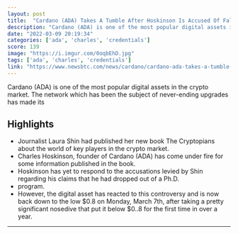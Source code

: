 ```yaml
---
layout: post
title:  "Cardano (ADA) Takes A Tumble After Hoskinson Is Accused Of Falsifying Credentials"
description: "Cardano (ADA) is one of the most popular digital assets in the crypto market. The network which has been the subject of never-ending upgrades has made its"
date: "2022-03-09 20:19:34"
categories: ['ada', 'charles', 'credentials']
score: 139
image: "https://i.imgur.com/0oqbEhD.jpg"
tags: ['ada', 'charles', 'credentials']
link: "https://www.newsbtc.com/news/cardano/cardano-ada-takes-a-tumble-after-hoskinson-is-accused-of-falsifying-credentials/"
---
```


Cardano (ADA) is one of the most popular digital assets in the crypto market. The network which has been the subject of never-ending upgrades has made its

## Highlights

- Journalist Laura Shin had published her new book The Cryptopians about the world of key players in the crypto market.
- Charles Hoskinson, founder of Cardano (ADA) has come under fire for some information published in the book.
- Hoskinson has yet to respond to the accusations levied by Shin regarding his claims that he had dropped out of a Ph.D.
- program.
- However, the digital asset has reacted to this controversy and is now back down to the low $0.8 on Monday, March 7th, after taking a pretty significant nosedive that put it below $0..8 for the first time in over a year.

---
